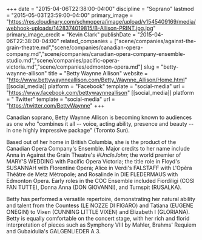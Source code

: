 +++
date = "2015-04-06T22:38:00-04:00"
discipline = "Soprano"
lastmod = "2015-05-03T23:59:00-04:00"
primary_image = "https://res.cloudinary.com/schmopera/image/upload/v1545409169/media/webhook-uploads/1428374019815/B-Allison-PRINT.jpg.jpg"
primary_image_credit = "Kevin Clark"
publishDate = "2015-04-06T22:38:00-04:00"
related_companies = ["scene/companies/against-the-grain-theatre.md","scene/companies/canadian-opera-company.md","scene/companies/canadian-opera-company-ensemble-studio.md","scene/companies/pacific-opera-victoria.md","scene/companies/edmonton-opera.md"]
slug = "betty-waynne-allison"
title = "Betty Waynne Allison"
website = "http://www.bettywaynneallison.com/Betty_Waynne_Allison/Home.html"
[[social_media]]
platform = "Facebook"
template = "social-media"
url = "https://www.facebook.com/bettywaynneallison"
[[social_media]]
platform = " Twitter"
template = "social-media"
url = "https://twitter.com/BettyWaynne"
+++

<p>
	Canadian soprano, Betty Waynne Allison is becoming known to audiences as one who "combines it all -- voice, acting ability, presence and beauty -- in one highly impressive package" (Toronto Sun).
</p>
<p>
	<span class="style_1">Based out of her home in British Columbia, she is the product of the Canadian Opera Company's Ensemble. Major credits to her name include Anna in Against the Grain Theatre's <em>#UncleJohn</em>; the world premier of MARY'S WEDDING with Pacific Opera Victoria; the title role in Floyd's SUSANNAH with Florentine Opera; Alice in Verdi's FALSTAFF with L'Opèra Thèâtre de Metz Mètropole; and Rosalinde in DIE FLEDERMAUS with Edmonton Opera. Early roles in the COC Ensemble included Fiordiligi (COSI FAN TUTTE), Donna Anna (DON GIOVANNI), and Turnspit (RUSALKA).</span>
</p>
<p>
	<span class="style_1">Betty has performed a versatile repertoire, demonstrating her natural ability and talent from the Countess (LE NOZZE DI FIGARO) and Tatiana (EUGENE ONEGIN) to Vixen (CUNNING LITTLE VIXEN) and Elizabeth I (GLORIANA). Betty is equally comfortable on the concert stage, with her rich and florid interpretation of pieces such as Symphony VIII by Mahler, Brahms' Requiem and Gubaidulia's GALGENLIEDER A 3. </span>
</p>
